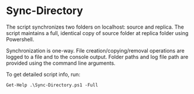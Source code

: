 # Sync-Directory

The script synchronizes two folders on localhost: source and replica.
The script maintains a full, identical copy of source folder at replica folder using Powershell.

Synchronization is one-way.
File creation/copying/removal operations are logged to a file and to the console output.
Folder paths and log file path are provided using the command line arguments. 

To get detailed script info, run:
```
Get-Help .\Sync-Directory.ps1 -Full 
```
